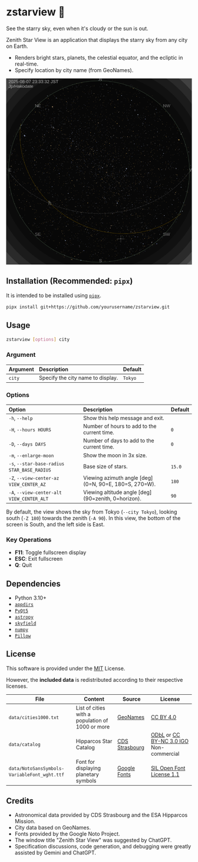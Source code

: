 # zstarview 🌌

See the starry sky, even when it's cloudy or the sun is out.

Zenith Star View is an application that displays the starry sky from any city on Earth.

- Renders bright stars, planets, the celestial equator, and the ecliptic in real-time.
- Specify location by city name (from GeoNames).

![](docs/images/screenshot1.png)

## Installation (Recommended: `pipx`)

It is intended to be installed using [`pipx`](https://pypa.github.io/pipx/).

```bash
pipx install git+https://github.com/yourusername/zstarview.git
```

## Usage

```bash
zstarview [options] city
```

### Argument

| Argument | Description | Default |
|:---|:---|:---|
| `city` | Specify the city name to display. | `Tokyo` |

### Options

| Option | Description | Default |
|:---|:---|:---|
| `-h`, `--help` | Show this help message and exit. | |
| `-H`, `--hours HOURS` | Number of hours to add to the current time. | `0` |
| `-D`, `--days DAYS` | Number of days to add to the current time. | `0` |
| `-m`, `--enlarge-moon` | Show the moon in 3x size. | |
| `-s`, `--star-base-radius STAR_BASE_RADIUS` | Base size of stars. | `15.0` |
| `-Z`, `--view-center-az VIEW_CENTER_AZ` | Viewing azimuth angle [deg] (0=N, 90=E, 180=S, 270=W). | `180` |
| `-A`, `--view-center-alt VIEW_CENTER_ALT` | Viewing altitude angle [deg] (90=zenith, 0=horizon). | `90` |

By default, the view shows the sky from Tokyo (`--city Tokyo`), looking south (`-Z 180`) towards the zenith (`-A 90`). In this view, the bottom of the screen is South, and the left side is East.

### Key Operations

*   **F11**: Toggle fullscreen display
*   **ESC**: Exit fullscreen
*   **Q**: Quit

## Dependencies

*   Python 3.10+
*   [`appdirs`](https://pypi.org/project/appdirs/)
*   [`PyQt5`](https://pypi.org/project/PyQt5/)
*   [`astropy`](https://pypi.org/project/astropy/)
*   [`skyfield`](https://pypi.org/project/skyfield/)
*   [`numpy`](https://pypi.org/project/numpy/)
*   [`Pillow`](https://pypi.org/project/Pillow/)

## License

This software is provided under the [MIT](LICENSE.txt) License.

However, the **included data** is redistributed according to their respective licenses.

| File | Content | Source | License |
|---|---|---|---|
| `data/cities1000.txt` | List of cities with a population of 1000 or more | [GeoNames](https://download.geonames.org/export/dump/) | [CC BY 4.0](https://creativecommons.org/licenses/by/4.0/) |
| `data/catalog` | Hipparcos Star Catalog | [CDS Strasbourg](https://cdsarc.cds.unistra.fr/viz-bin/cat/V/50) | [ODbL](https://www.data.gouv.fr/licences) or [CC BY-NC 3.0 IGO](https://creativecommons.org/licenses/by-nc/3.0/igo/) Non-commercial |
| `data/NotoSansSymbols-VariableFont_wght.ttf` | Font for displaying planetary symbols | [Google Fonts](https://fonts.google.com/noto/specimen/Noto+Sans+Symbols) | [SIL Open Font License 1.1](https://openfontlicense.org) |

## Credits

*   Astronomical data provided by CDS Strasbourg and the ESA Hipparcos Mission.
*   City data based on GeoNames.
*   Fonts provided by the Google Noto Project.
*   The window title "Zenith Star View" was suggested by ChatGPT.
*   Specification discussions, code generation, and debugging were greatly assisted by Gemini and ChatGPT.
